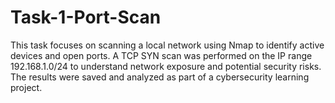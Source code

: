 # Task-1-Port-Scan
This task focuses on scanning a local network using Nmap to identify active devices and open ports. A TCP SYN scan was performed on the IP range 192.168.1.0/24 to understand network exposure and potential security risks. The results were saved and analyzed as part of a cybersecurity learning project.
